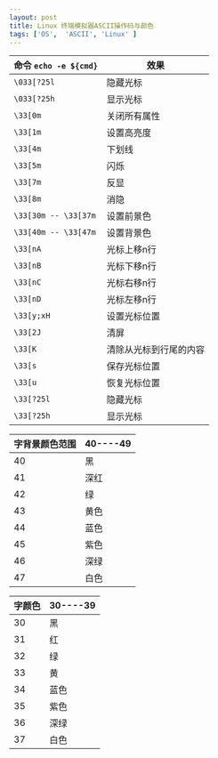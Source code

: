 ```yaml
---
layout: post
title: Linux 终端模拟器ASCII操作码与颜色
tags: ['OS',  'ASCII', 'Linux' ]
---
```


| 命令 `echo -e ${cmd}` | 效果 |
| --------------------- | -------- |
| `\033[?25l` | 隐藏光标 |
| `\033[?25h` | 显示光标 |
| `\33[0m` | 关闭所有属性 |
| `\33[1m` | 设置高亮度 |
| `\33[4m` | 下划线 |
| `\33[5m` | 闪烁 |
| `\33[7m` | 反显 |
| `\33[8m` | 消隐 |
| `\33[30m -- \33[37m` | 设置前景色 |
| `\33[40m -- \33[47m` | 设置背景色 |
| `\33[nA` | 光标上移n行 |
| `\33[nB` | 光标下移n行 |
| `\33[nC`              | 光标右移n行 |
| `\33[nD` | 光标左移n行 |
| `\33[y;xH`            | 设置光标位置           |
| `\33[2J` | 清屏 |
| `\33[K` | 清除从光标到行尾的内容 |
| `\33[s` | 保存光标位置 |
| `\33[u` | 恢复光标位置 |
| `\33[?25l` | 隐藏光标 |
| `\33[?25h` | 显示光标 |



| 字背景颜色范围 | 40----49 |
| -------------- | -------- |
| 40             | 黑       |
| 41             | 深红     |
| 42             | 绿       |
| 43             | 黄色     |
| 44             | 蓝色     |
| 45             | 紫色     |
| 46             | 深绿     |
| 47             | 白色     |





| 字颜色 | 30----39 |
| ------ | -------- |
| 30     | 黑       |
| 31     | 红       |
| 32     | 绿       |
| 33     | 黄       |
| 34     | 蓝色     |
| 35     | 紫色     |
| 36     | 深绿     |
| 37     | 白色     |

